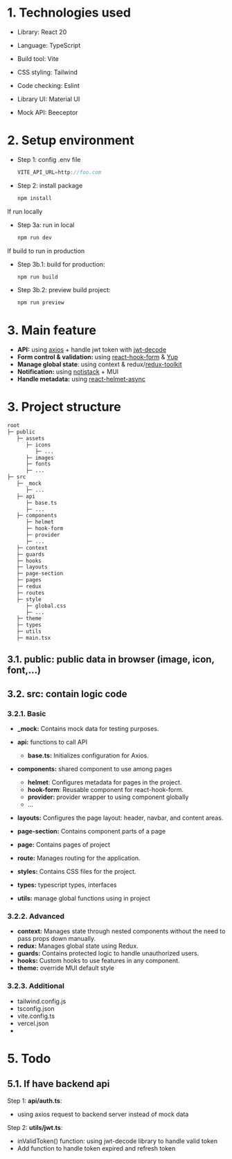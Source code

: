 # 1. Technologies used

- Library: React 20
- Language: TypeScript
- Build tool: Vite

- CSS styling: Tailwind
- Code checking: Eslint
- Library UI: Material UI
- Mock API: Beeceptor

# 2. Setup environment
- Step 1: config .env file
  ```typescript
  VITE_API_URL=http://foo.com
  ```
- Step 2: install package
  ```sh
  npm install
  ```
  
If run locally
- Step 3a: run in local
  ```sh
  npm run dev
  ```
  
If build to run in production
- Step 3b.1: build for production: 
  ```sh
  npm run build
  ```
- Step 3b.2: preview build project: 
  ```sh
  npm run preview
  ```
  
# 3. Main feature
- **API:** using [axios](https://axios-http.com/docs/intro) + handle jwt token with [jwt-decode](https://www.npmjs.com/package/jwt-decode)
- **Form control & validation:** using [react-hook-form](https://react-hook-form.com/get-started) & [Yup](https://github.com/jquense/yup/tree/master)
- **Manage global state**: using context & redux/[redux-toolkit](https://redux-toolkit.js.org/introduction/getting-started)
- **Notification:** using [notistack](https://notistack.com/getting-started) + MUI
- **Handle metadata:** using [react-helmet-async](https://www.npmjs.com/package/react-helmet-async)


# 3. Project structure
```bash
root
├─ public
   ├─ assets
      ├─ icons
         ├─ ...
      ├─ images
      ├─ fonts
      ├─ ...
├─ src
   ├─ _mock
      ├─ ...
   ├─ api
      ├─ base.ts
      ├─ ...
   ├─ components
      ├─ helmet
      ├─ hook-form
      ├─ provider
      ├─ ...
   ├─ context
   ├─ guards
   ├─ hooks
   ├─ layouts
   ├─ page-section
   ├─ pages
   ├─ redux
   ├─ routes
   ├─ style
      ├─ global.css
      ├─ ...
   ├─ theme
   ├─ types
   ├─ utils
   ├─ main.tsx
```

## 3.1. public: public data in browser (image, icon, font,...)
## 3.2. src: contain logic code
### 3.2.1. Basic
- **_mock:** Contains mock data for testing purposes.

- **api:** functions to call API
  - **base.ts:** Initializes configuration for Axios.

- **components:** shared component to use among pages
  - **helmet**: Configures metadata for pages in the project.
  - **hook-form**: Reusable component for react-hook-form.
  - **provider:** provider wrapper to using component globally
  - ...

- **layouts:** Configures the page layout: header, navbar, and content areas.
- **page-section:** Contains component parts of a page
- **page:** Contains pages of project
- **route:** Manages routing for the application.
- **styles:** Contains CSS files for the project.
- **types:** typescript types, interfaces
- **utils:** manage global functions using in project

### 3.2.2. Advanced 

- **context:** Manages state through nested components without the need to pass props down manually.
- **redux:** Manages global state using Redux.
- **guards:** Contains protected logic to handle unauthorized users.
- **hooks:** Custom hooks to use features in any component.
- **theme:** override MUI default style

### 3.2.3. Additional

- tailwind.config.js
- tsconfig.json
- vite.config.ts
- vercel.json
-

# 5. Todo
## 5.1. If have backend api
Step 1:
**api/auth.ts**: 
- using axios request to backend server instead of mock data

Step 2: **utils/jwt.ts**: 
- inValidToken() function: using jwt-decode library to handle valid token
- Add function to handle token expired and refresh token


